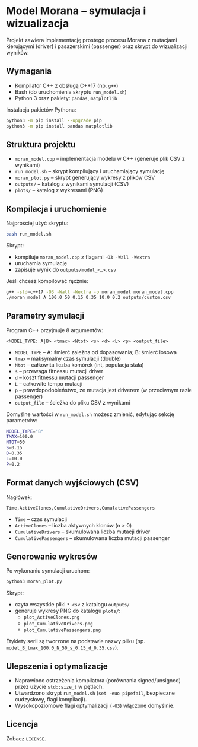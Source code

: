 # Model Morana – symulacja i wizualizacja

Projekt zawiera implementację prostego procesu Morana z mutacjami kierującymi (driver) i pasażerskimi (passenger) oraz skrypt do wizualizacji wyników.

## Wymagania

- Kompilator C++ z obsługą C++17 (np. `g++`)
- Bash (do uruchomienia skryptu `run_model.sh`)
- Python 3 oraz pakiety: `pandas`, `matplotlib`

Instalacja pakietów Pythona:
```bash
python3 -m pip install --upgrade pip
python3 -m pip install pandas matplotlib
```

## Struktura projektu

- `moran_model.cpp` – implementacja modelu w C++ (generuje plik CSV z wynikami)
- `run_model.sh` – skrypt kompilujący i uruchamiający symulację
- `moran_plot.py` – skrypt generujący wykresy z plików CSV
- `outputs/` – katalog z wynikami symulacji (CSV)
- `plots/` – katalog z wykresami (PNG)

## Kompilacja i uruchomienie

Najprościej użyć skryptu:
```bash
bash run_model.sh
```
Skrypt:
- kompiluje `moran_model.cpp` z flagami `-O3 -Wall -Wextra`
- uruchamia symulację
- zapisuje wynik do `outputs/model_<…>.csv`

Jeśli chcesz kompilować ręcznie:
```bash
g++ -std=c++17 -O3 -Wall -Wextra -o moran_model moran_model.cpp
./moran_model A 100.0 50 0.15 0.35 10.0 0.2 outputs/custom.csv
```

## Parametry symulacji

Program C++ przyjmuje 8 argumentów:
```
<MODEL_TYPE: A|B> <tmax> <Ntot> <s> <d> <L> <p> <output_file>
```
- `MODEL_TYPE` – A: śmierć zależna od dopasowania; B: śmierć losowa
- `tmax` – maksymalny czas symulacji (double)
- `Ntot` – całkowita liczba komórek (int, populacja stała)
- `s` – przewaga fitnessu mutacji driver
- `d` – koszt fitnessu mutacji passenger
- `L` – całkowite tempo mutacji
- `p` – prawdopodobieństwo, że mutacja jest driverem (w przeciwnym razie passenger)
- `output_file` – ścieżka do pliku CSV z wynikami

Domyślne wartości w `run_model.sh` możesz zmienić, edytując sekcję parametrów:
```bash
MODEL_TYPE="B"
TMAX=100.0
NTOT=50
S=0.15
D=0.35
L=10.0
P=0.2
```

## Format danych wyjściowych (CSV)

Nagłówek:
```
Time,ActiveClones,CumulativeDrivers,CumulativePassengers
```
- `Time` – czas symulacji
- `ActiveClones` – liczba aktywnych klonów (n > 0)
- `CumulativeDrivers` – skumulowana liczba mutacji driver
- `CumulativePassengers` – skumulowana liczba mutacji passenger

## Generowanie wykresów

Po wykonaniu symulacji uruchom:
```bash
python3 moran_plot.py
```
Skrypt:
- czyta wszystkie pliki `*.csv` z katalogu `outputs/`
- generuje wykresy PNG do katalogu `plots/`:
  - `plot_ActiveClones.png`
  - `plot_CumulativeDrivers.png`
  - `plot_CumulativePassengers.png`

Etykiety serii są tworzone na podstawie nazwy pliku (np. `model_B_tmax_100.0_N_50_s_0.15_d_0.35.csv`).

## Ulepszenia i optymalizacje

- Naprawiono ostrzeżenia kompilatora (porównania signed/unsigned) przez użycie `std::size_t` w pętlach.
- Utwardzono skrypt `run_model.sh` (`set -euo pipefail`, bezpieczne cudzysłowy, flagi kompilacji).
- Wysokopoziomowe flagi optymalizacji (`-O3`) włączone domyślnie.

## Licencja

Zobacz `LICENSE`.